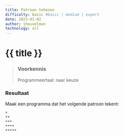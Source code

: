 ```yaml
---
title: Patroon tekenen
difficulty: basic #basic | medium | expert
date: 2023-01-02
author: jheuvelman
technology: all
---
```




# {{ title }}

> ### Voorkennis
> Programmeertaal: naar keuze

### Resultaat
Maak een programma dat het volgende patroon tekent:

```shell
*
**
***
****
*****
```